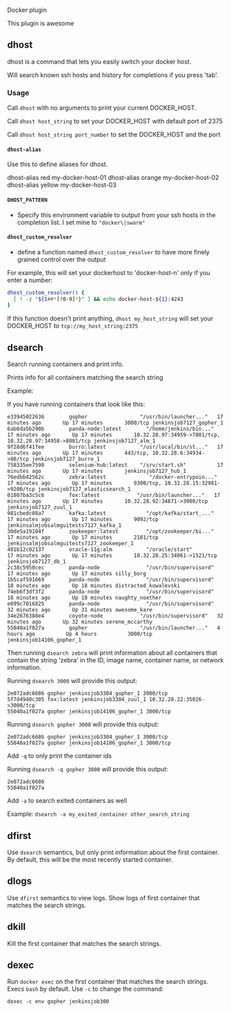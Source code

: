Docker plugin

This plugin is awesome

## dhost

dhost is a command that lets you easily switch your docker host.

Will search known ssh hosts and history for completions if you press 'tab'.

### Usage
Call `dhost` with no arguments to print your current DOCKER_HOST.

Call `dhost host_string` to set your DOCKER_HOST with default port of 2375

Call `dhost host_string port_number` to set the DOCKER_HOST and the port

#### `dhost-alias`

Use this to define aliases for dhost.

dhost-alias red my-docker-host-01
dhost-alias orange my-docker-host-02
dhost-alias yellow my-docker-host-03

#### `DHOST_PATTERN`
- Specify this environment variable to output from your ssh hosts in the completion list.  I set mine to `"docker\|swarm" `

#### `dhost_custom_resolver`
- define a function named `dhost_custom_resolver` to have more finely grained control over the output

For example, this will set your dockerhost to 'docker-host-n' only if you enter a number:
```sh
dhost_custom_resolver() {
  [ ! -z "${1##*[!0-9]*}" ] && echo docker-host-${1}:4243
}
```

If this function doesn't print anything, `dhost my_host_string` will set your DOCKER_HOST to `tcp://my_host_string:2375`

## dsearch

Search running containers and print info.

Prints info for all containers matching the search string

Example:

If you have running containers that look like this:
```
e33945022636        gopher                 "/usr/bin/launcher..."   17 minutes ago       Up 17 minutes       3000/tcp jenkinsjob7127_gopher_1
6ab6da5b290b        panda-node:latest        "/home/jenkins/bin..."   17 minutes ago       Up 17 minutes       10.32.28.97:34959->7001/tcp, 10.32.28.97:34958->8081/tcp jenkinsjob7127_alm_1
9f28d6f41fee        burro:latest           "/usr/local/bin/st..."   17 minutes ago       Up 17 minutes       443/tcp, 10.32.28.6:34934->80/tcp jenkinsjob7127_burro_1
758335ee7598        selenium-hub:latest    "/srv/start.sh"          17 minutes ago       Up 17 minutes       jenkinsjob7127_hub_1
76edbb42562c        zebra:latest              "/docker-entrypoin..."   17 minutes ago       Up 17 minutes       9300/tcp, 10.32.28.15:32981->9200/tcp jenkinsjob7127_elasticsearch_1
01807ba3c5c6        fox:latest            "/usr/bin/launcher..."   17 minutes ago       Up 17 minutes       10.32.28.92:34671->3000/tcp jenkinsjob7127_zuul_1
981cbedc08a7        kafka:latest             "/opt/kafka/start_..."   17 minutes ago       Up 17 minutes       9092/tcp jenkinsalmjobsalmguitests7127_kafka_1
30de5a19184f        zookeeper:latest         "/opt/zookeeper/bi..."   17 minutes ago       Up 17 minutes       2181/tcp jenkinsalmjobsalmguitests7127_zookeeper_1
401b12c02137        oracle-11g:alm           "/oracle/start"          17 minutes ago       Up 17 minutes       10.32.28.25:34061->1521/tcp jenkinsjob7127_db_1
2c38c5950cec        panda-node               "/usr/bin/supervisord"   17 minutes ago       Up 17 minutes silly_borg
1b5caf591669        panda-node               "/usr/bin/supervisord"   18 minutes ago       Up 18 minutes distracted_kowalevski
74eb6f3df3f2        panda-node               "/usr/bin/supervisord"   18 minutes ago       Up 18 minutes naughty_noether
e699c7016825        panda-node               "/usr/bin/supervisord"   32 minutes ago       Up 31 minutes awesome_kare
34e2676388e4        coyote-node            "/usr/bin/supervisord"   32 minutes ago       Up 32 minutes serene_mccarthy
55040a1f027a        gopher                 "/usr/bin/launcher..."   4 hours ago          Up 4 hours          3000/tcp jenkinsjob14106_gopher_1
```

Then running `dsearch zebra` will print information about all containers that
contain the string 'zebra' in the ID, image name, container name, or network
information.

Running `dsearch 3000` will provide this output:

```
2e072adc6686 gopher jenkinsjob3304_gopher_1 3000/tcp
5f7d4940c305 fox:latest jenkinsjob3304_zuul_1 10.32.28.22:35026->3000/tcp
55040a1f027a gopher jenkinsjob14106_gopher_1 3000/tcp
```

Running `dsearch gopher 3000` will provide this output:

```
2e072adc6686 gopher jenkinsjob3304_gopher_1 3000/tcp
55040a1f027a gopher jenkinsjob14106_gopher_1 3000/tcp
```

Add `-q` to only print the container ids

Running `dsearch -q gopher 3000` will provide this output:

```
2e072adc6686
55040a1f027a
```

Add `-a` to search exited containers as well

Example: `dsearch -a my_exited_container other_search_string`

## dfirst

Use `dsearch` semantics, but only print information about the first container.
By default, this will be the most recently started container.

## dlogs

Use `dfirst` semantics to view logs.  Show logs of first container that matches
the search strings.

## dkill

Kill the first container that matches the search strings.

## dexec

Run `docker exec` on the first container that matches the search strings.  Execs
`bash` by default.  Use `-c` to change the command:

`dexec -c env gopher jenkinsjob300`
